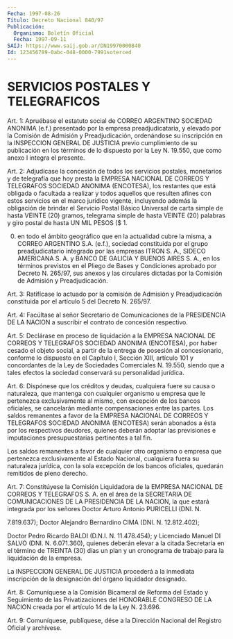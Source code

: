 ```yaml
---
Fecha: 1997-08-26
Título: Decreto Nacional 840/97
Publicación:
  Organismo: Boletín Oficial
  Fecha: 1997-09-11
SAIJ: https://www.saij.gob.ar/DN19970000840
Id: 123456789-0abc-048-0000-7991soterced
---
```

# SERVICIOS POSTALES Y TELEGRAFICOS

<a id="1"></a>
Art. 1:  Apruébase  el  estatuto  social de CORREO ARGENTINO SOCIEDAD ANONIMA (e.f.) presentado por la empresa preadjudicataria, y elevado por la Comisión de Admisión y Preadjudicación, ordenándose  su inscripción en la INSPECCION  GENERAL  DE  JUSTICIA previo cumplimiento  de  su  publicación  en  los  términos  de  lo dispuesto por la Ley N. 19.550, que como anexo I integra el presente.

<a id="2"></a>
Art.  2: Adjudícase la concesión de todos los servicios postales, monetarios  y  de  telegrafía que hoy presta la EMPRESA NACIONAL DE CORREOS Y TELEGRAFOS SOCIEDAD ANONIMA (ENCOTESA), los restantes que está obligada o facultada  a realizar y todos aquellos que resulten afines con estos servicios en el marco jurídico vigente, incluyendo además la obligación de brindar el Servicio Postal Básico Universal de carta simple de hasta VEINTE  (20)  gramos,  telegrama simple de hasta VEINTE (20) palabras y giro postal de hasta UN MIL PESOS ($ 1.

000)  en  todo el ámbito geográfico que en la actualidad  cubre  la misma, a CORREO ARGENTINO S.A. (e.f.),  sociedad  constituida  por el  grupo  preadjudicatario integrado por las empresas ITRON S. A., SIDECO AMERICANA  S.  A.  y BANCO DE GALICIA Y BUENOS AIRES S. A., en los términos previstos en el Pliego de Bases y Condiciones aprobado por Decreto N. 265/97, sus anexos y las circulares dictadas por la Comisión de Admisión y Preadjudicación.

<a id="3"></a>
Art.  3:  Ratifícase  lo actuado por la comisión  de  Admisión  y Preadjudicación constituida por el artículo 5 del Decreto N. 265/97.

<a id="4"></a>
Art.  4: Facúltase al señor Secretario  de  Comunicaciones de  la PRESIDENCIA  DE  LA  NACION  a  suscribir  el contrato de concesión respectivo.

<a id="5"></a>
Art. 5: Declárase en proceso de liquidación  a la EMPRESA NACIONAL DE  CORREOS   Y TELEGRAFOS SOCIEDAD ANONIMA (ENCOTESA),  por  haber cesado el objeto  social,  a  partir  de  la entrega de posesión al concesionario,  conforme  lo dispuesto en el  Capítulo  I,  Sección XIII,  artículo  101  y  concordantes   de  la  Ley  de  Sociedades Comerciales  N. 19.550,  siendo  que a tales  efectos  la  sociedad conservará su personalidad jurídica.

<a id="6"></a>
Art. 6: Dispónese que los créditos  y  deudas, cualquiera fuere su causa o naturaleza, que mantenga con cualquier  organismo u empresa que  le  pertenezca exclusivamente al mismo, con excepción  de  los bancos oficiales,  se  cancelarán mediante compensaciones entre las partes. Los saldos remanentes  a  favor  de  la EMPRESA NACIONAL DE CORREOS Y TELEGRAFOS SOCIEDAD ANONIMA (ENCOTESA)  serán  abonados a ésta  por  los  respectivos  deudores, quienes deberán adoptar  las previsiones e imputaciones presupuestarias  pertinentes  a tal fin.

Los saldos remanentes a favor de cualquier otro organismo o empresa que pertenezca exclusivamente al Estado Nacional, cualquiera  fuera su  naturaleza  jurídica,  con  la  sola  excepción  de  los bancos oficiales, quedarán remitidos de pleno derecho.

<a id="7"></a>
Art.  7:  Constitúyese  la  Comisión  Liquidadora  de  la EMPRESA NACIONAL  DE CORREOS Y TELEGRAFOS S. A. en el área de la SECRETARIA DE COMUNICACIONES  DE  LA  PRESIDENCIA  DE LA NACION, la que estará integrada por los señores Doctor Arturo Antonio PURICELLI (DNI. N.

7.819.637); Doctor Alejandro Bernardino CIMA (DNI. N.  12.812.402);

Doctor Pedro  Ricardo BALDI (D.N.I. N. 11.478.454); y Licenciado Manuel DI SALVO (DNI. N. 6.071.360), quienes deberán  elevar a la citada  Secretaría  en el término de TREINTA (30) días un plan y un cronograma  de  trabajo  para  la  liquidación  de  la  empresa.

La  INSPECCION  GENERAL   DE  JUSTICIA  procederá  a  la  inmediata inscripción  de  la designación  del  órgano  liquidador  designado.

<a id="8"></a>
Art. 8: Comuníquese  a la Comisión Bicameral de Reforma del Estado y Seguimiento de las Privatizaciones  del  HONORABLE CONGRESO DE LA NACION creada por el artículo 14 de la Ley N. 23.696.

<a id="9"></a>
Art. 9: Comuníquese, publíquese, dése a la Dirección Nacional del Registro Oficial y archívese.